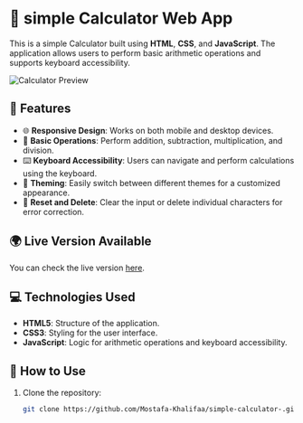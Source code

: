 # 🧮 simple Calculator Web App

This is a simple Calculator built using **HTML**, **CSS**, and **JavaScript**. The application allows users to perform basic arithmetic operations and supports keyboard accessibility.

![Calculator Preview](https://github.com/user-attachments/assets/2082824d-0470-4e04-9133-27cfe150cce4)

## 🚀 Features

- 🌐 **Responsive Design**: Works on both mobile and desktop devices.
- 🔢 **Basic Operations**: Perform addition, subtraction, multiplication, and division.
- ⌨️ **Keyboard Accessibility**: Users can navigate and perform calculations using the keyboard.
- 🎨 **Theming**: Easily switch between different themes for a customized appearance.
- 🔄 **Reset and Delete**: Clear the input or delete individual characters for error correction.

## 🌍 Live Version Available

You can check the live version [here](https://mostafa-khalifaa.github.io/simple-calculator-/).

## 💻 Technologies Used

- **HTML5**: Structure of the application.
- **CSS3**: Styling for the user interface.
- **JavaScript**: Logic for arithmetic operations and keyboard accessibility.

## 📝 How to Use

1. Clone the repository:
   ```bash
   git clone https://github.com/Mostafa-Khalifaa/simple-calculator-.git
